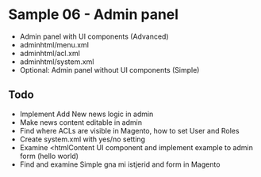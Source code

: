 # Sample 06 - Admin panel

* Admin panel with UI components (Advanced)
* adminhtml/menu.xml
* adminhtml/acl.xml
* adminhtml/system.xml
* Optional: Admin panel without UI components (Simple)

## Todo
* Implement Add New news logic in admin
* Make news content editable in admin
* Find where ACLs are visible in Magento, how to set User and Roles
* Create system.xml with yes/no setting
* Examine <htmlContent UI component and implement example to admin form (hello world)
* Find and examine Simple gna mi istjerid and form in Magento
